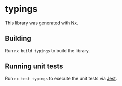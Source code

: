 # typings

This library was generated with [Nx](https://nx.dev).

## Building

Run `nx build typings` to build the library.

## Running unit tests

Run `nx test typings` to execute the unit tests via [Jest](https://jestjs.io).
